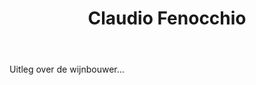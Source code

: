 ﻿---
title: Claudio Fenocchio
huis:  Giacomo Fenocchio
dept:  Loir et Cher
regio: Piemonte
photo: fenocchio.jpg
layout: wijnhuis

wijnen:
    - naam:  Dolcetto'12
      ref:   Loi 1234
      app:   D.O.C. Dolcetto d'Alba
      type:  Rosso
      cep:   Dolcetto
      prijs: €14.50

    - naam:  Silènes’11
      ref:   Loi 1146
      app:   Vin de France
      type:  Blanc Sec
      cep:   Sauvignon blanc
      prijs: €13.35

    - naam:  Poussière de Lune’12
      ref:   Loi 12..
      app:   Vin de France
      type:  Blanc sec
      cep:   Sauvignon blanc
      prijs: €15.45

    - naam:  L’Eau g’aime’09
      ref:   Loi 09996
      app:   Vin de France
      type:  Rouge
      cep:   Pinot noir/Gamay
      prijs: €14.25
      opm:   De laatsten/Les dernières

    - naam:  L’Erèbe’10
      ref:   Loi 1081
      app:   Vin de France
      type:  Rouge
      cep:   Cabernet franc/Côt
      prijs: €12.45

    
    

---
Uitleg over de wijnbouwer...
